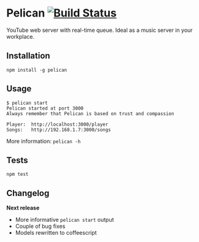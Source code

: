# Pelican [![Build Status](https://secure.travis-ci.org/fragphace/pelican.png?branch=master)](http://travis-ci.org/fragphace/pelican)

YouTube web server with real-time queue. 
Ideal as a music server in your workplace.

## Installation

	npm install -g pelican

## Usage

```
$ pelican start
Pelican started at port 3000
Always remember that Pelican is based on trust and compassion

Player:	 http://localhost:3000/player
Songs:	 http://192.168.1.7:3000/songs
```

More information: `pelican -h`

## Tests

	npm test

## Changelog

__Next release__

* More informative `pelican start` output
* Couple of bug fixes
* Models rewritten to coffeescript